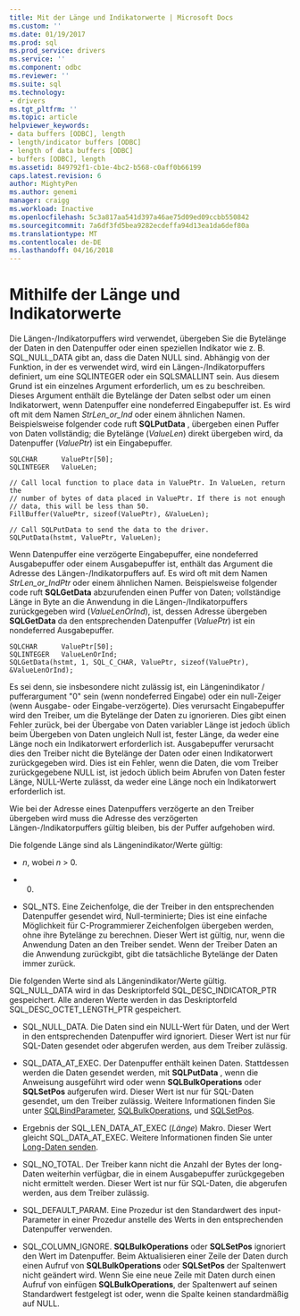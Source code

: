 ```yaml
---
title: Mit der Länge und Indikatorwerte | Microsoft Docs
ms.custom: ''
ms.date: 01/19/2017
ms.prod: sql
ms.prod_service: drivers
ms.service: ''
ms.component: odbc
ms.reviewer: ''
ms.suite: sql
ms.technology:
- drivers
ms.tgt_pltfrm: ''
ms.topic: article
helpviewer_keywords:
- data buffers [ODBC], length
- length/indicator buffers [ODBC]
- length of data buffers [ODBC]
- buffers [ODBC], length
ms.assetid: 849792f1-cb1e-4bc2-b568-c0aff0b66199
caps.latest.revision: 6
author: MightyPen
ms.author: genemi
manager: craigg
ms.workload: Inactive
ms.openlocfilehash: 5c3a817aa541d397a46ae75d09ed09ccbb550842
ms.sourcegitcommit: 7a6df3fd5bea9282ecdeffa94d13ea1da6def80a
ms.translationtype: MT
ms.contentlocale: de-DE
ms.lasthandoff: 04/16/2018
---
```

# <a name="using-length-and-indicator-values"></a>Mithilfe der Länge und Indikatorwerte
Die Längen-/Indikatorpuffers wird verwendet, übergeben Sie die Bytelänge der Daten in den Datenpuffer oder einen speziellen Indikator wie z. B. SQL_NULL_DATA gibt an, dass die Daten NULL sind. Abhängig von der Funktion, in der es verwendet wird, wird ein Längen-/Indikatorpuffers definiert, um eine SQLINTEGER oder ein SQLSMALLINT sein. Aus diesem Grund ist ein einzelnes Argument erforderlich, um es zu beschreiben. Dieses Argument enthält die Bytelänge der Daten selbst oder um einen Indikatorwert, wenn Datenpuffer eine nondeferred Eingabepuffer ist. Es wird oft mit dem Namen *StrLen_or_Ind* oder einem ähnlichen Namen. Beispielsweise folgender code ruft **SQLPutData** , übergeben einen Puffer von Daten vollständig; die Bytelänge (*ValueLen*) direkt übergeben wird, da Datenpuffer (*ValuePtr*) ist ein Eingabepuffer.  
  
```  
SQLCHAR      ValuePtr[50];  
SQLINTEGER   ValueLen;  
  
// Call local function to place data in ValuePtr. In ValueLen, return the  
// number of bytes of data placed in ValuePtr. If there is not enough  
// data, this will be less than 50.  
FillBuffer(ValuePtr, sizeof(ValuePtr), &ValueLen);  
  
// Call SQLPutData to send the data to the driver.  
SQLPutData(hstmt, ValuePtr, ValueLen);  
```  
  
 Wenn Datenpuffer eine verzögerte Eingabepuffer, eine nondeferred Ausgabepuffer oder einem Ausgabepuffer ist, enthält das Argument die Adresse des Längen-/Indikatorpuffers auf. Es wird oft mit dem Namen *StrLen_or_IndPtr* oder einem ähnlichen Namen. Beispielsweise folgender code ruft **SQLGetData** abzurufenden einen Puffer von Daten; vollständige Länge in Byte an die Anwendung in die Längen-/Indikatorpuffers zurückgegeben wird (*ValueLenOrInd*), ist, dessen Adresse übergeben **SQLGetData** da den entsprechenden Datenpuffer (*ValuePtr*) ist ein nondeferred Ausgabepuffer.  
  
```  
SQLCHAR      ValuePtr[50];  
SQLINTEGER   ValueLenOrInd;  
SQLGetData(hstmt, 1, SQL_C_CHAR, ValuePtr, sizeof(ValuePtr), &ValueLenOrInd);  
```  
  
 Es sei denn, sie insbesondere nicht zulässig ist, ein Längenindikator / pufferargument "0" sein (wenn nondeferred Eingabe) oder ein null-Zeiger (wenn Ausgabe- oder Eingabe-verzögerte). Dies verursacht Eingabepuffer wird den Treiber, um die Bytelänge der Daten zu ignorieren. Dies gibt einen Fehler zurück, bei der Übergabe von Daten variabler Länge ist jedoch üblich beim Übergeben von Daten ungleich Null ist, fester Länge, da weder eine Länge noch ein Indikatorwert erforderlich ist. Ausgabepuffer verursacht dies den Treiber nicht die Bytelänge der Daten oder einen Indikatorwert zurückgegeben wird. Dies ist ein Fehler, wenn die Daten, die vom Treiber zurückgegebene NULL ist, ist jedoch üblich beim Abrufen von Daten fester Länge, NULL-Werte zulässt, da weder eine Länge noch ein Indikatorwert erforderlich ist.  
  
 Wie bei der Adresse eines Datenpuffers verzögerte an den Treiber übergeben wird muss die Adresse des verzögerten Längen-/Indikatorpuffers gültig bleiben, bis der Puffer aufgehoben wird.  
  
 Die folgende Länge sind als Längenindikator/Werte gültig:  
  
-   *n*, wobei *n* > 0.  
  
-   0.  
  
-   SQL_NTS. Eine Zeichenfolge, die der Treiber in den entsprechenden Datenpuffer gesendet wird, Null-terminierte; Dies ist eine einfache Möglichkeit für C-Programmierer Zeichenfolgen übergeben werden, ohne ihre Bytelänge zu berechnen. Dieser Wert ist gültig, nur, wenn die Anwendung Daten an den Treiber sendet. Wenn der Treiber Daten an die Anwendung zurückgibt, gibt die tatsächliche Bytelänge der Daten immer zurück.  
  
 Die folgenden Werte sind als Längenindikator/Werte gültig. SQL_NULL_DATA wird in das Deskriptorfeld SQL_DESC_INDICATOR_PTR gespeichert. Alle anderen Werte werden in das Deskriptorfeld SQL_DESC_OCTET_LENGTH_PTR gespeichert.  
  
-   SQL_NULL_DATA. Die Daten sind ein NULL-Wert für Daten, und der Wert in den entsprechenden Datenpuffer wird ignoriert. Dieser Wert ist nur für SQL-Daten gesendet oder abgerufen werden, aus dem Treiber zulässig.  
  
-   SQL_DATA_AT_EXEC. Der Datenpuffer enthält keinen Daten. Stattdessen werden die Daten gesendet werden, mit **SQLPutData** , wenn die Anweisung ausgeführt wird oder wenn **SQLBulkOperations** oder **SQLSetPos** aufgerufen wird. Dieser Wert ist nur für SQL-Daten gesendet, um den Treiber zulässig. Weitere Informationen finden Sie unter [SQLBindParameter](../../../odbc/reference/syntax/sqlbindparameter-function.md), [SQLBulkOperations](../../../odbc/reference/syntax/sqlbulkoperations-function.md), und [SQLSetPos](../../../odbc/reference/syntax/sqlsetpos-function.md).  
  
-   Ergebnis der SQL_LEN_DATA_AT_EXEC (*Länge*) Makro. Dieser Wert gleicht SQL_DATA_AT_EXEC. Weitere Informationen finden Sie unter [Long-Daten senden](../../../odbc/reference/develop-app/sending-long-data.md).  
  
-   SQL_NO_TOTAL. Der Treiber kann nicht die Anzahl der Bytes der long-Daten weiterhin verfügbar, die in einem Ausgabepuffer zurückgegeben nicht ermittelt werden. Dieser Wert ist nur für SQL-Daten, die abgerufen werden, aus dem Treiber zulässig.  
  
-   SQL_DEFAULT_PARAM. Eine Prozedur ist den Standardwert des input-Parameter in einer Prozedur anstelle des Werts in den entsprechenden Datenpuffer verwenden.  
  
-   SQL_COLUMN_IGNORE. **SQLBulkOperations** oder **SQLSetPos** ignoriert den Wert im Datenpuffer. Beim Aktualisieren einer Zeile der Daten durch einen Aufruf von **SQLBulkOperations** oder **SQLSetPos** der Spaltenwert nicht geändert wird. Wenn Sie eine neue Zeile mit Daten durch einen Aufruf von einfügen **SQLBulkOperations**, der Spaltenwert auf seinen Standardwert festgelegt ist oder, wenn die Spalte keinen standardmäßig auf NULL.
